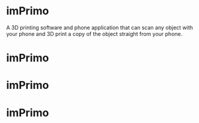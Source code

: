 # imPrimo
A 3D printing software and phone application that can scan any object with your phone and 3D print a copy of the object straight from your phone.
# imPrimo
# imPrimo
# imPrimo

